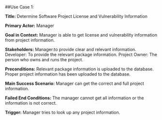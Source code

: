 ##Use Case 1:

**Title:** Determine Software Project License and Vulnerability Information

**Primary Actor:** Manager

**Goal in Context:** Manager is able to get license and vulnerability information from project information.

**Stakeholders:**
  Manager:to provide clear and relevant information. 
  Developer: To provide the relevant package information. 
  Project Owner: The person who owns and runs the project.

**Preconditions:** Relevant package information is uploaded to the database. Proper project information has been uploaded to the database.

**Main Success Scenario:** Manager can get the correct and full project information.

**Failed End Conditions:** The manager cannot get all information or the information is not correct.

**Trigger:** Manager tries to look up any project information.
